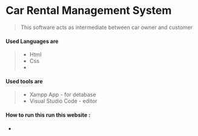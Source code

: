 # Car Rental Management System

> This  software acts as intermediate between car owner and customer


#### Used Languages are 
> * Html 
> * Css
> * 


#### Used tools are 
> * Xampp App          - for detabase
> * Visual Studio Code  - editor

#### How to run this run this website :

*
